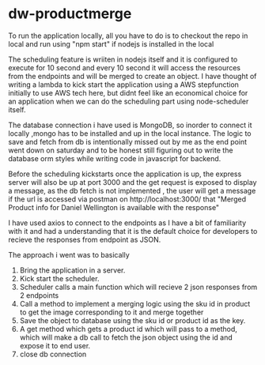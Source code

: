 # dw-productmerge
To run the application locally, all you have to do is to checkout the repo in local and run using "npm start" if nodejs is installed in the local

The scheduling feature is wriiten in nodejs itself and it is configured to execute for 10 second and every 10 second it will access the resources from the endpoints 
and will be merged to create an object. I have thought of writing a lambda to kick start the application using a AWS stepfunction initially to use AWS tech here, but didnt feel like an economical choice for an application when we can do the scheduling part using node-scheduler itself.

The database connection i have used is MongoDB, so inorder to connect it locally ,mongo has to be installed and up in the local instance.
The logic to save and fetch from db is intentionally missed out by me as the end point went down on saturday and to be honest still figuring out to write the database 
orm styles while writing code in javascript for backend.

Before the scheduling kickstarts once the application is up, the express server will also be up at port 3000 and the get request is exposed to display a message, as the db fetch is not implemented , the user will get a message if the url is accessed via postman on http://localhost:3000/ that "Merged Product info for Daniel Wellington is available with the response"

I have used axios to connect to the endpoints as I have a bit of familiarity with it and had a understanding that it is the default choice for developers to recieve the responses 
from endpoint as JSON.

The approach i went was to basically

1. Bring the application in a server.
2. Kick start the scheduler.
3. Scheduler calls a main function which will recieve 2 json responses from 2 endpoints
4. Call a method to implement a merging logic using the sku id in product to get the image corresponding to it and merge together
5. Save the object to database using the sku id or product id as the key.
6. A get method which gets a product id which will pass to a method, which will make a db call to fetch the json object using the id and expose it to end user.
7. close db connection
